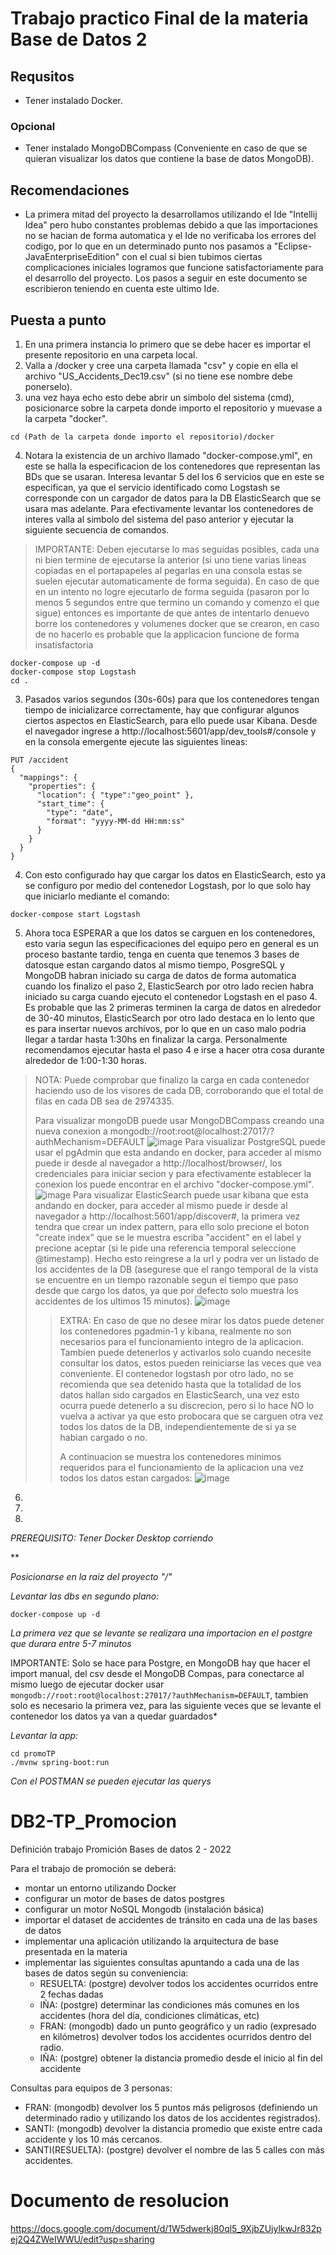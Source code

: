
# Trabajo practico Final de la materia Base de Datos 2

## Requsitos

- Tener instalado Docker.

### Opcional

- Tener instalado MongoDBCompass (Conveniente en caso de que se quieran visualizar los datos que contiene la base de datos MongoDB).

## Recomendaciones

- La primera mitad del proyecto la desarrollamos utilizando el Ide "Intellij Idea" pero hubo constantes problemas debido a que las importaciones no se hacian de forma automatica y el Ide no verificaba los errores del codigo, por lo que en un determinado punto nos pasamos a "Eclipse-JavaEnterpriseEdition" con el cual si bien tubimos ciertas complicaciones iniciales logramos que funcione satisfactoriamente para el desarrollo del proyecto. Los pasos a seguir en este documento se escribieron teniendo en cuenta este ultimo Ide.

## Puesta a punto

1. En una primera instancia lo primero que se debe hacer es importar el presente repositorio en una carpeta local.
2. Valla a /docker y cree una carpeta llamada "csv" y copie en ella el archivo "US_Accidents_Dec19.csv" (si no tiene ese nombre debe ponerselo).
3. una vez haya echo esto debe abrir un simbolo del sistema (cmd), posicionarce sobre la carpeta donde importo el repositorio y muevase a la carpeta "docker".
```
cd (Path de la carpeta donde importo el repositorio)/docker
```
4. Notara la existencia de un archivo llamado "docker-compose.yml", en este se halla la especificacion de los contenedores que representan las BDs que se usaran. Interesa levantar 5 del los 6 servicios que en este se especifican, ya que el servicio identificado como Logstash se corresponde con un cargador de datos para la DB ElasticSearch que se usara mas adelante. 
Para efectivamente levantar los contenedores de interes valla al simbolo del sistema del paso anterior y ejecutar la siguiente secuencia de comandos.
> IMPORTANTE: Deben ejecutarse lo mas seguidas posibles, cada una ni bien termine de ejecutarse la anterior (si uno tiene varias lineas copiadas en el portapapeles al pegarlas en una consola estas se suelen ejecutar automaticamente de forma seguida). En caso de que en un intento no logre ejecutarlo de forma seguida (pasaron por lo menos 5 segundos entre que termino un comando y comenzo el que sigue) entonces es importante de que antes de intentarlo denuevo borre los contenedores y volumenes docker que se crearon, en caso de no hacerlo es probable que la applicacion funcione de forma insatisfactoria
```
docker-compose up -d
docker-compose stop Logstash
cd .
```
3. Pasados varios segundos (30s-60s) para que los contenedores tengan tiempo de inicializarce correctamente, hay que configurar algunos ciertos aspectos en ElasticSearch, para ello puede usar Kibana. Desde el navegador ingrese a http://localhost:5601/app/dev_tools#/console y en la consola emergente ejecute las siguientes lineas:
```
PUT /accident
{
  "mappings": {
    "properties": {
      "location": { "type":"geo_point" },
      "start_time": {
        "type": "date",
        "format": "yyyy-MM-dd HH:mm:ss"
      }
    }
  }
}
```
4. Con esto configurado hay que cargar los datos en ElasticSearch, esto ya se configuro por medio del contenedor Logstash, por lo que solo hay que iniciarlo mediante el comando:
```
docker-compose start Logstash
```
5. Ahora toca ESPERAR a que los datos se carguen en los contenedores, esto varia segun las especificaciones del equipo pero en general es un proceso bastante tardio, tenga en cuenta que tenemos 3 bases de datosque estan cargando datos al mismo tiempo, PosgreSQL y MongoDB habran iniciado su carga de datos de forma automatica cuando los finalizo el paso 2, ElasticSearch por otro lado recien habra iniciado su carga cuando ejecuto el contenedor Logstash en el paso 4. Es probable que las 2 primeras terminen la carga de datos en alrededor de 30-40 minutos, ElasticSearch por otro lado destaca en lo lento que es para insertar nuevos archivos, por lo que en un caso malo podria llegar a tardar hasta 1:30hs en finalizar la carga. Personalmente recomendamos ejecutar hasta el paso 4 e irse a hacer otra cosa durante alrededor de 1:00-1:30 horas. 
> NOTA: Puede comprobar que finalizo la carga en cada contenedor haciendo uso de los visores de cada DB, corroborando que el total de filas en cada DB sea de 2974335.
> 
> Para visualizar mongoDB puede usar MongoDBCompass creando una nueva conexion a mongodb://root:root@localhost:27017/?authMechanism=DEFAULT
> ![image](https://user-images.githubusercontent.com/64858429/211129278-9b7e6b64-1499-4001-a7d7-29b40d81d1a1.png)
> Para visualizar PostgreSQL puede usar el pgAdmin que esta andando en docker, para acceder al mismo puede ir desde al navegador a http://localhost/browser/, los credenciales para iniciar secion y para efectivamente establecer la conexion los puede encontrar en el archivo "docker-compose.yml".
> ![image](https://user-images.githubusercontent.com/64858429/211129286-23992c50-233c-4823-b112-69d09c096357.png)
> Para visualizar ElasticSearch puede usar kibana que esta andando en docker, para acceder al mismo puede ir desde al navegador a http://localhost:5601/app/discover#, la primera vez tendra que crear un index pattern, para ello solo precione el boton "create index" que se le muestra escriba "accident" en el label y precione aceptar (si le pide una referencia temporal seleccione @timestamp). Hecho esto reingrese a la url y podra ver un listado de los accidentes de la DB (asegurese que el rango temporal de la vista se encuentre en un tiempo razonable segun el tiempo que paso desde que cargo los datos, ya que por defecto solo muestra los accidentes de los ultimos 15 minutos).
> ![image](https://user-images.githubusercontent.com/64858429/211129447-3ca4948d-f490-4e27-9140-90f03190232d.png)
>> EXTRA: En caso de que no desee mirar los datos puede detener los contenedores pgadmin-1 y kibana, realmente no son necesarios para el funcionamiento integro de la aplicacion. Tambien puede detenerlos y activarlos solo cuando necesite consultar los datos, estos pueden reiniciarse las veces que vea conveniente. El contenedor logstash por otro lado, no se recomienda que sea detenido hasta que la totalidad de los datos hallan sido cargados en ElasticSearch, una vez esto ocurra puede detenerlo a su discrecion, pero si lo hace NO lo vuelva a activar ya que esto probocara que se carguen otra vez todos los datos de la DB, independientemente de si ya se habian cargado o no. 
>> 
>> A continuacion se muestra los contenedores minimos requeridos para el funcionamiento de la aplicacion una vez todos los datos estan cargados:
>> ![image](https://user-images.githubusercontent.com/64858429/211129693-6ddfd2a8-1dd5-4c5d-9ec5-a82634c43a05.png)

6. 
7. 
8. 

*PREREQUISITO: Tener Docker Desktop corriendo*

**

*Posicionarse en la raiz del proyecto "/"*

*Levantar las dbs en segundo plano:*
```
docker-compose up -d
```
*La primera vez que se levante se realizara una importacion en el postgre que durara entre 5-7 minutos*

IMPORTANTE: Solo se hace para Postgre, en MongoDB hay que hacer el import manual, del csv desde el MongoDB Compas, para conectarce al mismo luego de ejecutar docker usar `mongodb://root:root@localhost:27017/?authMechanism=DEFAULT`, tambien solo es necesario la primera vez, para las siguiente veces que se levante el contenedor los datos ya van a quedar guardados*

*Levantar la app:*
```
cd promoTP
./mvnw spring-boot:run
```

*Con el POSTMAN se pueden ejecutar las querys*

# DB2-TP_Promocion

Definición trabajo Promición Bases de datos 2 - 2022

Para el trabajo de promoción se deberá: 
- montar un entorno utilizando Docker 
- configurar un motor de bases de datos postgres 
- configurar un motor NoSQL Mongodb (instalación básica) 
- importar el dataset de accidentes de tránsito en cada una de las bases de datos 
- implementar una aplicación utilizando la arquitectura de base presentada en la materia 
- implementar las siguientes consultas apuntando a cada una de las bases de datos según su conveniencia: 
  - RESUELTA: (postgre) devolver todos los accidentes ocurridos entre 2 fechas dadas
  - IÑA: (postgre) determinar las condiciones más comunes en los accidentes (hora del día, condiciones climáticas, etc) 
  - FRAN: (mongodb) dado un punto geográfico y un radio (expresado en kilómetros) devolver todos los accidentes ocurridos dentro del radio. 
  - IÑA: (postgre) obtener la distancia promedio desde el inicio al fin del accidente

Consultas para equipos de 3 personas: 
  - FRAN: (mongodb) devolver los 5 puntos más peligrosos (definiendo un determinado radio y utilizando los datos de los accidentes registrados). 
  - SANTI: (mongodb) devolver la distancia promedio que existe entre cada accidente y los 10 más cercanos. 
  - SANTI(RESUELTA): (postgre) devolver el nombre de las 5 calles con más accidentes.

# Documento de resolucion

https://docs.google.com/document/d/1W5dwerkj80ql5_9XjbZUjylkwJr832pej2Q4ZWeIWWU/edit?usp=sharing
